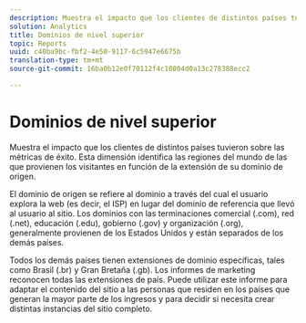 ```yaml
---
description: Muestra el impacto que los clientes de distintos países tuvieron sobre las métricas de éxito. Esta dimensión identifica las regiones del mundo de las que provienen los visitantes en función de la extensión de su dominio de origen.
solution: Analytics
title: Dominios de nivel superior
topic: Reports
uuid: c40ba9bc-fbf2-4e50-9117-6c5947e6675b
translation-type: tm+mt
source-git-commit: 16ba0b12e0f70112f4c10804d0a13c278388ecc2

---
```



# Dominios de nivel superior

Muestra el impacto que los clientes de distintos países tuvieron sobre las métricas de éxito. Esta dimensión identifica las regiones del mundo de las que provienen los visitantes en función de la extensión de su dominio de origen.

El dominio de origen se refiere al dominio a través del cual el usuario explora la web (es decir, el ISP) en lugar del dominio de referencia que llevó al usuario al sitio. Los dominios con las terminaciones comercial (.com), red (.net), educación (.edu), gobierno (.gov) y organización (.org), generalmente provienen de los Estados Unidos y están separados de los demás países.

Todos los demás países tienen extensiones de dominio específicas, tales como Brasil (.br) y Gran Bretaña (.gb). Los informes de marketing reconocen todas las extensiones de país. Puede utilizar este informe para adaptar el contenido del sitio a las personas que residen en los países que generan la mayor parte de los ingresos y para decidir si necesita crear distintas instancias del sitio completo.
